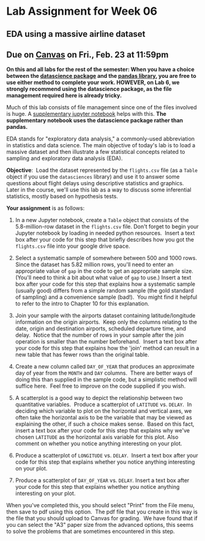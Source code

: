 # Lab Assignment for Week 06
## EDA using a massive airline dataset
## Due on [Canvas](https://psu.instructure.com/courses/2306358/assignments/15965265) on Fri., Feb. 23 at 11:59pm

**On this and all labs for the rest of the semester: When you have a choice between the [datascience package](https://www.data8.org/datascience/) and the [pandas library](https://pandas.pydata.org/docs/), you are free to use either method to complete your work. HOWEVER, on Lab 6, we strongly recommend using the datascience package, as the file management required here is already tricky.**

Much of this lab consists of file management since one of the files involved is huge.  A [supplementary jupyter notebook](https://github.com/DS200-SP2024-Hunter/Week06-DueFeb23/blob/main/Lab06SupplementaryNotebook.ipynb) helps with this. **The supplementary notebook uses the datascience package rather than pandas.**

EDA stands for "exploratory data analysis," a commonly-used abbreviation in statistics and data science.
The main objective of today's lab is to load a massive dataset and then illustrate a few statistical concepts related to sampling and exploratory data analysis (EDA).

**Objective**:  Load the dataset represented by the `flights.csv` file (as a `Table` object if you use the `datasciences` library) and use it to answer some questions about flight delays using descriptive statistics and graphics.  Later in the course, we'll use this lab as a way to discuss some inferential statistics, mostly based on hypothesis tests.

**Your assignment** is as follows:

1. In a new Jupyter notebook, create a `Table` object that consists of the 5.8-million-row dataset in the `flights.csv` file. Don't forget to begin your Jupyter notebook by loading in needed python resources.  Insert a text box after your code for this step that briefly describes how you got the `flights.csv` file into your google drive space.

2. Select a systematic sample of somewhere between 500 and 1000 rows.  Since the dataset has 5.82 million rows, you'll need to enter an appropriate value of `gap` in the code to get an appropriate sample size.  (You'll need to think a bit about what value of `gap` to use.) Insert a text box after your code for this step that explains how a systematic sample (usually good) differs from a simple random sample (the gold standard of sampling) and a convenience sample (bad!).  You might find it helpful to refer to the intro to Chapter 10 for this explanation.

3. Join your sample with the airports dataset containing latitude/longitude information on the origin airports.  Keep only the columns relating to the date, origin and destination airports, scheduled departure time, and delay.  Notice that the number of rows in your sample after the join operation is smaller than the number beforehand.  Insert a text box after your code for this step that explains how the 'join' method can result in a new table that has fewer rows than the original table.

4. Create a new column called `DAY_OF_YEAR` that produces an approximate day of year from the `MONTH` and `DAY` columns.  There are better ways of doing this than supplied in the sample code, but a simplistic method will suffice here.  Feel free to improve on the code supplied if you wish.

5. A scatterplot is a good way to depict the relationship between two quantitative variables.  Produce a scatterplot of `LATITUDE` vs. `DELAY`.  In deciding which variable to plot on the horizontal and vertical axes, we often take the horizontal axis to be the variable that may be viewed as explaining the other, if such a choice makes sense.  Based on this fact, insert a text box after your code for this step that explains why we've chosen `LATITUDE` as the horizontal axis variable for this plot.  Also comment on whether you notice anything interesting on your plot.  

6. Produce a scatterplot of `LONGITUDE` vs. `DELAY`.  Insert a text box after your code for this step that explains whether you notice anything interesting on your plot.

7. Produce a scatterplot of `DAY_OF_YEAR` vs. `DELAY`. Insert a text box after your code for this step that explains whether you notice anything interesting on your plot.

When you've completed this, you should select "Print" from the File menu, then save to pdf using this option.  The pdf file that you create in this way is the file that you should upload to Canvas for grading.  We have found that if you can select the "A3" paper size from the advanced options, this seems to solve the problems that are sometimes encountered in this step.

